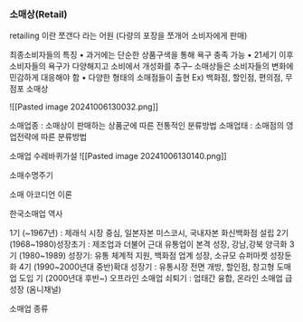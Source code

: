 
### 소매상(Retail)
retailing 이란 쪼갠다 라는 어원 (다량의 포장을 쪼개어 소비자에게 판매)

최종소비자들의 특징
• 과거에는 단순한 상품구색을 통해 욕구 충족 가능
• 21세기 이후 소비자들의 욕구가 다양해지고 소비에서 개성화를 추구– 소매상들은 소비자들의 변화에 민감하게 대응해야 함
• 다양한 형태의 소매점들이 출현 Ex) 백화점, 할인점, 편의점, 무점포 소매상

![[Pasted image 20241006130032.png]]

소매업종 : 소매상이 판매하는 상품군에 따른 전통적인 분류방법
소매업태 : 소매점의 영업전략에 따른 분류방법

소매업 수레바퀴가설
![[Pasted image 20241006130140.png]]

소매수명주기

소매 아코디언 이론

한국소매업 역사

1기 (~1967년) : 제래식 시장 중심, 일본자본 미스코시, 국내자본 화신백화점 설립
2기 (1968~1980)성장초기 : 제조업과 더불어 근대 유통업이 본격 성장, 강남,강북 양극화
3기 (1980~1989) 성장기: 유통 체계적 지원, 백화점 업계 성장, 소규모 슈퍼마켓 성장둔화
4기 (1990~2000년대 중반)확대 성장기 : 유통시장 전면 개방, 할인점, 창고형 도매업 도입
기 (2000년대 후반~) 오프라인 소매업 쇠퇴기 : 업태간 융합, 온라인 소매업 급성장 (옴니채널)

소매업 종류